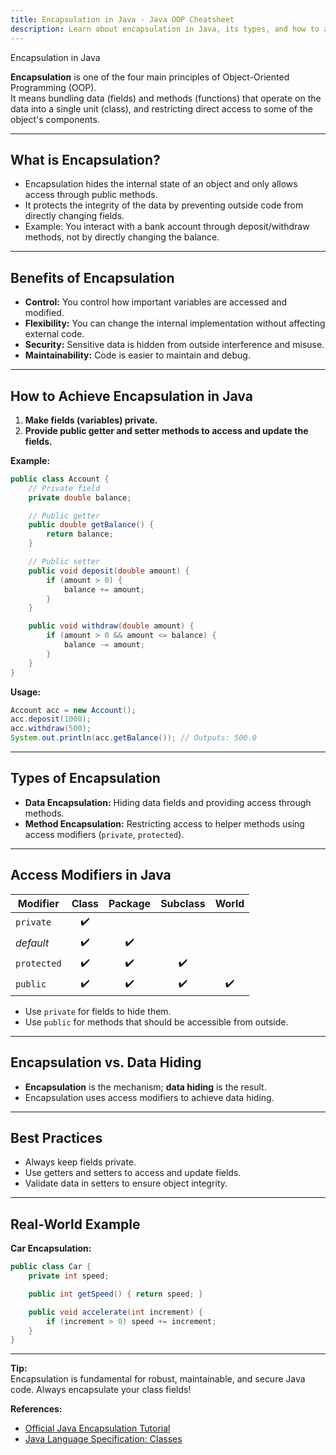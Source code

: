 ```yaml
---
title: Encapsulation in Java - Java OOP Cheatsheet
description: Learn about encapsulation in Java, its types, and how to achieve it in object-oriented programming.
---
```


<base-title :title="frontmatter.title" :description="frontmatter.description">
Encapsulation in Java
</base-title>

**Encapsulation** is one of the four main principles of Object-Oriented Programming (OOP).  
It means bundling data (fields) and methods (functions) that operate on the data into a single unit (class), and restricting direct access to some of the object's components.

---

## What is Encapsulation?

- Encapsulation hides the internal state of an object and only allows access through public methods.
- It protects the integrity of the data by preventing outside code from directly changing fields.
- Example: You interact with a bank account through deposit/withdraw methods, not by directly changing the balance.

---

## Benefits of Encapsulation

- **Control:** You control how important variables are accessed and modified.
- **Flexibility:** You can change the internal implementation without affecting external code.
- **Security:** Sensitive data is hidden from outside interference and misuse.
- **Maintainability:** Code is easier to maintain and debug.

---

## How to Achieve Encapsulation in Java

1. **Make fields (variables) private.**
2. **Provide public getter and setter methods to access and update the fields.**

**Example:**

```java
public class Account {
    // Private field
    private double balance;

    // Public getter
    public double getBalance() {
        return balance;
    }

    // Public setter
    public void deposit(double amount) {
        if (amount > 0) {
            balance += amount;
        }
    }

    public void withdraw(double amount) {
        if (amount > 0 && amount <= balance) {
            balance -= amount;
        }
    }
}
```

**Usage:**

```java
Account acc = new Account();
acc.deposit(1000);
acc.withdraw(500);
System.out.println(acc.getBalance()); // Outputs: 500.0
```

---

## Types of Encapsulation

- **Data Encapsulation:** Hiding data fields and providing access through methods.
- **Method Encapsulation:** Restricting access to helper methods using access modifiers (`private`, `protected`).

---

## Access Modifiers in Java

| Modifier   | Class | Package | Subclass | World  |
|------------|:-----:|:-------:|:--------:|:------:|
| `private`  |  ✔️   |         |          |        |
| *default*  |  ✔️   |   ✔️    |          |        |
| `protected`|  ✔️   |   ✔️    |    ✔️    |        |
| `public`   |  ✔️   |   ✔️    |    ✔️    |   ✔️   |

- Use `private` for fields to hide them.
- Use `public` for methods that should be accessible from outside.

---

## Encapsulation vs. Data Hiding

- **Encapsulation** is the mechanism; **data hiding** is the result.
- Encapsulation uses access modifiers to achieve data hiding.

---

## Best Practices

- Always keep fields private.
- Use getters and setters to access and update fields.
- Validate data in setters to ensure object integrity.

---

## Real-World Example

**Car Encapsulation:**

```java
public class Car {
    private int speed;

    public int getSpeed() { return speed; }

    public void accelerate(int increment) {
        if (increment > 0) speed += increment;
    }
}
```

---

**Tip:**  
Encapsulation is fundamental for robust, maintainable, and secure Java code. Always encapsulate your class fields!

**References:**  
- [Official Java Encapsulation Tutorial](https://docs.oracle.com/javase/tutorial/java/javaOO/encaps.html)
- [Java Language Specification: Classes](https://docs.oracle.com/javase/specs/jls/se21/html/jls-8.html)